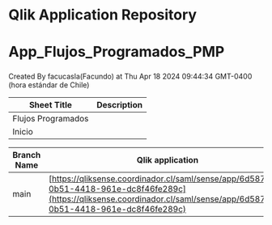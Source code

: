 # Qlik Application Repository 
# App_Flujos_Programados_PMP
### 
Created By facucasla(Facundo) at Thu Apr 18 2024 09:44:34 GMT-0400 (hora estándar de Chile)




Sheet Title | Description
------------ | -------------
Flujos Programados|
Inicio|



Branch Name|Qlik application
---|---
main|[https://qliksense.coordinador.cl/saml/sense/app/6d587781-0b51-4418-961e-dc8f46fe289c](https://qliksense.coordinador.cl/saml/sense/app/6d587781-0b51-4418-961e-dc8f46fe289c)